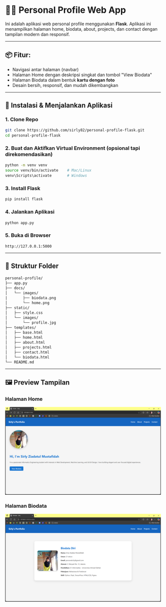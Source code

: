 
# 🧑‍💻 Personal Profile Web App

Ini adalah aplikasi web personal profile menggunakan **Flask**. Aplikasi ini menampilkan halaman home, biodata, about, projects, dan contact dengan tampilan modern dan responsif.

---

## 📦 Fitur:
- Navigasi antar halaman (navbar)
- Halaman Home dengan deskripsi singkat dan tombol "View Biodata"
- Halaman Biodata dalam bentuk **kartu dengan foto**
- Desain bersih, responsif, dan mudah dikembangkan

---

## 🚀 Instalasi & Menjalankan Aplikasi

### 1. Clone Repo

```bash
git clone https://github.com/sirly82/personal-profile-flask.git
cd personal-profile-flask
```

### 2. Buat dan Aktifkan Virtual Environment (opsional tapi direkomendasikan)

```bash
python -m venv venv
source venv/bin/activate    # Mac/Linux
venv\Scripts\activate       # Windows
```

### 3. Install Flask

```bash
pip install flask
```

### 4. Jalankan Aplikasi

```bash
python app.py
```

### 5. Buka di Browser

```
http://127.0.0.1:5000
```

---

## 📁 Struktur Folder

```
personal-profile/
├── app.py
├── docs/
│   └── images/
|       ├── biodata.png
│       └── home.png
├── static/
│   ├── style.css
│   └── images/
│       └── profile.jpg
├── templates/
│   ├── base.html
│   ├── home.html
│   ├── about.html
│   ├── projects.html
│   ├── contact.html
│   └── biodata.html
└── README.md
```

---

## 🖼️ Preview Tampilan

### Halaman Home
<img src="docs/images/home.png" alt="Home Page" width="700"/>

### Halaman Biodata
<img src="docs/images/biodata.png" alt="Biodata Page" width="700"/>
